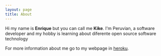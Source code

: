 ```yaml
---
layout: page
title: About
---
```


Hi my name is **Enrique** but you can call me **Kike**.
I'm Peruvian, a software developer and my hobby is learning about diferente open source software technology

For more information about me go to my webpage in [heroku](https://joenvihe.herokuapp.com/).
